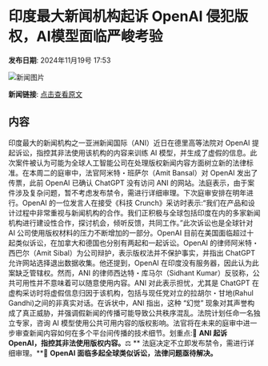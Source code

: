 # 印度最大新闻机构起诉 OpenAI 侵犯版权，AI模型面临严峻考验

**发布日期**: 2024年11月19号 17:53

![新闻图片](https://pic.chinaz.com/picmap/202005261145140080_10.jpg)

**新闻链接**: [点击查看原文](https://www.aibase.com/zh/news/13332)

## 内容

印度最大的新闻机构之一亚洲新闻国际（ANI）近日在德里高等法院对 OpenAI 提起诉讼，指控其非法使用该机构的内容来训练 AI 模型，并生成了虚假的信息。此次案件被认为可能为全球人工智能公司在处理版权新闻内容方面树立新的法律标准。在本周二的庭审中，法官阿米特・班萨尔（Amit Bansal）对 OpenAI 发出了传票，此前 OpenAI 已确认 ChatGPT 没有访问 ANI 的网站。法庭表示，由于案件涉及复杂问题，暂不考虑发布禁令，需进行详细审理。下次庭审安排在明年进行。OpenAI 的一位发言人在接受《科技 Crunch》采访时表示:“我们在产品和设计过程中非常重视与新闻机构的合作。我们正积极与全球包括印度在内的多家新闻机构进行建设性合作，探讨机会，倾听反馈，共同工作。”此次诉讼也是全球针对 AI 公司使用版权材料的压力不断增加的一部分。OpenAI 目前在美国面临超过十起类似诉讼，在加拿大和德国也分别有两起和一起诉讼。OpenAI 的律师阿米特・西巴尔（Amit Sibal）为公司辩护，表示版权法并不保护事实，并指出 ChatGPT 允许网站选择退出数据收集。他还提到，OpenAI 在印度没有服务器，因此认为此案缺乏管辖权。然而，ANI 的律师西达特・库马尔（Sidhant Kumar）反驳称，公共可用性并不意味着可以随意使用内容。ANI 对此表示担忧，尤其是 ChatGPT 在虚构采访时将虚假信息归因于该机构，包括与现任党对立的拉胡尔・甘地(Rahul Gandhi)之间的非真实对话。在诉状中，ANI 指出，这种 “幻觉” 现象对其声誉构成了真正威胁，并强调假新闻的传播可能导致公共秩序混乱。法院计划任命一名独立专家，咨询 AI 模型使用公共可用内容的版权影响。法官将在未来的庭审中进一步审查新闻内容如何在多个平台间传播的技术细节。划重点:📄 **ANI 起诉 OpenAI，指控其非法使用版权内容。**⚖️ ** 法庭决定不立即发布禁令，需进行详细审理。**📰 **OpenAI 面临多起全球类似诉讼，法律问题亟待解决。**
